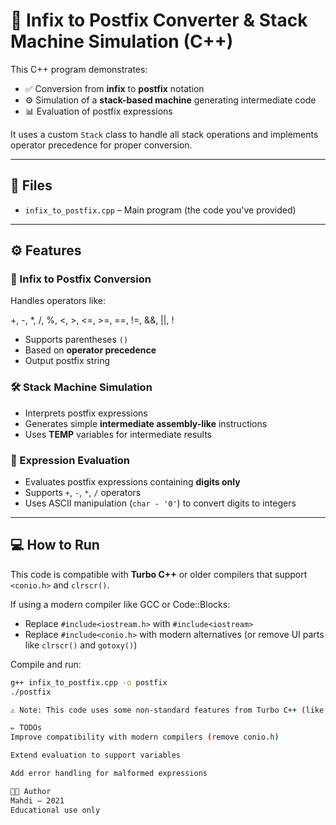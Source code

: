 # 🔢 Infix to Postfix Converter & Stack Machine Simulation (C++)

This C++ program demonstrates:

- ✅ Conversion from **infix** to **postfix** notation
- ⚙️ Simulation of a **stack-based machine** generating intermediate code
- 📊 Evaluation of postfix expressions

It uses a custom `Stack` class to handle all stack operations and implements operator precedence for proper conversion.

---

## 📁 Files

- `infix_to_postfix.cpp` – Main program (the code you've provided)

---

## ⚙️ Features

### 🔄 Infix to Postfix Conversion

Handles operators like:

+, -, *, /, %, <, >, <=, >=, ==, !=, &&, ||, !

- Supports parentheses `()`
- Based on **operator precedence**
- Output postfix string

### 🛠 Stack Machine Simulation

- Interprets postfix expressions
- Generates simple **intermediate assembly-like** instructions
- Uses **TEMP** variables for intermediate results

### 🧮 Expression Evaluation

- Evaluates postfix expressions containing **digits only**
- Supports `+`, `-`, `*`, `/` operators
- Uses ASCII manipulation (`char - '0'`) to convert digits to integers

---

## 💻 How to Run

This code is compatible with **Turbo C++** or older compilers that support `<conio.h>` and `clrscr()`.

If using a modern compiler like GCC or Code::Blocks:
- Replace `#include<iostream.h>` with `#include<iostream>`
- Replace `#include<conio.h>` with modern alternatives (or remove UI parts like `clrscr()` and `gotoxy()`)

Compile and run:

```bash
g++ infix_to_postfix.cpp -o postfix
./postfix

⚠️ Note: This code uses some non-standard features from Turbo C++ (like clrscr, gotoxy, etc.), which may require cleanup for modern compilers.

✏️ TODOs
Improve compatibility with modern compilers (remove conio.h)

Extend evaluation to support variables

Add error handling for malformed expressions

👨‍💻 Author
Mahdi — 2021
Educational use only



